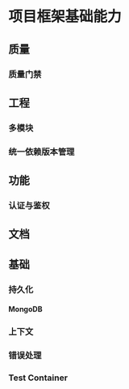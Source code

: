 # 项目框架基础能力

## 质量

### 质量门禁

## 工程

### 多模块

### 统一依赖版本管理

## 功能

### 认证与鉴权

## 文档

## 基础

### 持久化

#### MongoDB

### 上下文

### 错误处理

### Test Container
